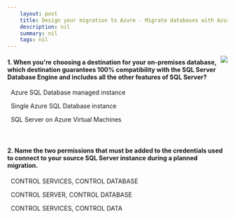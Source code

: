 ```yaml
---
    layout: post
    title: Design your migration to Azure - Migrate databases with Azure Database Migration Service
    description: nil
    summary: nil
    tags: nil
---
```



 <a target="_blank" href="https://docs.microsoft.com/en-us/learn/modules/design-your-migration-to-azure/5-migrate-databases/"><i class="fas fa-external-link-alt"></i> </a>
 <img align="right" src="https://docs.microsoft.com/en-us/learn/achievements/design-your-migration-to-azure.svg">
####  1. When you're choosing a destination for your on-premises database, which destination guarantees 100% compatibility with the SQL Server Database Engine and includes all the other features of SQL Server?


<i class='far fa-square'></i> &nbsp;&nbsp;Azure SQL Database managed instance

<i class='far fa-square'></i> &nbsp;&nbsp;Single Azure SQL Database instance

<i class='fas fa-check-square' style='color: Dodgerblue;'></i> &nbsp;&nbsp;SQL Server on Azure Virtual Machines
<br />
<br />
<br />

####  2. Name the two permissions that must be added to the credentials used to connect to your source SQL Server instance during a planned migration.


<i class='far fa-square'></i> &nbsp;&nbsp;CONTROL SERVICES, CONTROL DATABASE

<i class='fas fa-check-square' style='color: Dodgerblue;'></i> &nbsp;&nbsp;CONTROL SERVER, CONTROL DATABASE

<i class='far fa-square'></i> &nbsp;&nbsp;CONTROL SERVICES, CONTROL DATA
<br />
<br />
<br />
